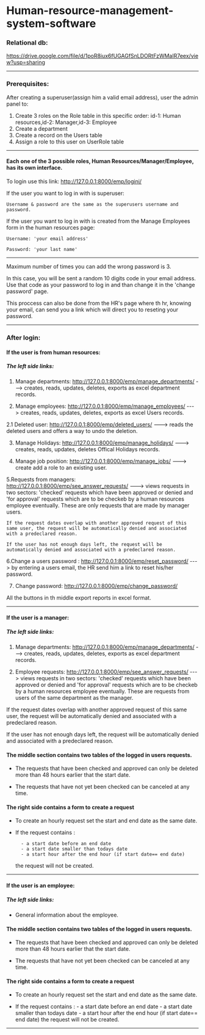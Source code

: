 # Human-resource-management-system-software

### Relational db: 

https://drive.google.com/file/d/1poR8iux6fUGAGfSnLDORtFzWMaIR7eex/view?usp=sharing

-----

### Prerequisites:

After creating a superuser(assign him a valid email address), user the admin panel to:
  1. Create 3 roles on the Role table in this specific order: id-1: Human resources,id-2: Manager,id-3: Employee
  2. Create a department 
  3. Create a record on the Users table
  4. Assign a role to this user on UserRole table
  
-----

#### Each one of the 3 possible roles, Human Resources/Manager/Employee, has its own interface.

To login use this link: http://127.0.0.1:8000/emp/logini/

If the user you want to log in with is superuser:

    Username & password are the same as the superusers username and password.
    
If the user you want to log in with is created from the Manage Employees form in the human resources page:

    Username: 'your email address' 
    
    Password: 'your last name'
    
-----

Maximum number of times you can add the wrong password is 3.

In this case, you will be sent a random 10 digits code in your email address. Use that code as your password to log in and than change it in  the 'change password' page.

This proccess can also be done from the HR's page where th hr, knowing your email, can send you a link which will direct you to reseting your password.

-----

### After login:

#### If the user is from human resources:
##### The left side links:

  1. Manage departments: http://127.0.0.1:8000/emp/manage_departments/  ---> creates, reads, updates, deletes, exports as excel department records.
  
  2. Manage employees: http://127.0.0.1:8000/emp/manage_employees/  ---> creates, reads, updates, deletes, exports as excel Users records.
  
  2.1 Deleted user: http://127.0.0.1:8000/emp/deleted_users/ ---> reads  the deleted users and offers a way to undo the deletion.
  
  3. Manage Holidays: http://127.0.0.1:8000/emp/manage_holidays/ ---> creates, reads, updates, deletes Offical Holidays records.
  
  4. Manage job position: http://127.0.0.1:8000/emp/manage_jobs/ ---> create add a role to an existing user.
  
  5.Requests from managers: http://127.0.0.1:8000/emp/see_answer_requests/ ---> views requests in two sectors: 'checked' requests which have been approved or denied and 'for         approval' requests which are to be checkeb by a human resources employee eventually. These are only requests that are made by manager users.
  
    If the request dates overlap with another approved request of this same user, the request will be automatically denied and associated with a predeclared reason.
  
    If the user has not enough days left, the request will be automatically denied and associated with a predeclared reason.
  
  6.Change a users password : http://127.0.0.1:8000/emp/reset_password/ ---> by entering a users email, the HR send him a link to reset his/her password.
  
  7. Change password: http://127.0.0.1:8000/emp/change_password/
 
All the buttons in th middle export reports in excel format.

------

#### If the user is a manager:

##### The left side links:

  1. Manage departments: http://127.0.0.1:8000/emp/manage_departments/  ---> creates, reads, updates, deletes, exports as excel department records.
  
  2. Employee requests: http://127.0.0.1:8000/emp/see_answer_requests/ ---> views requests in two sectors: 'checked' requests which have been approved or denied and 'for           approval' requests which are to be checkeb by a human resources employee eventually. These are requests from users of the same department as the manager.
  
  If the request dates overlap with another approved request of this same user, the request will be automatically denied and associated with a predeclared reason.
  
  If the user has not enough days left, the request will be automatically denied and associated with a predeclared reason.
  
#### The middle section contains two tables of the logged in users requests. 

* The requests that have been checked and approved can only be deleted more than 48 hours earlier that the start date.

* The requests that have not yet been checked can be canceled at any time.

#### The right side contains a form to create a request

* To  create an hourly request set the start and end date as the same date.

* If the request contains : 

        - a start date before an end date
        - a start date smaller than todays date
        - a start hour after the end hour (if start date== end date)
        
  the request will not be created.
  
 
-------

#### If the user is an employee:

##### The left side links:

 * General information about the employee.
  
#### The middle section contains two tables of the logged in users requests. 

* The requests that have been checked and approved can only be deleted more than 48 hours earlier that the start date.

* The requests that have not yet been checked can be canceled at any time.

#### The right side contains a form to create a request

* To  create an hourly request set the start and end date as the same date.

* If the request contains : 
        - a start date before an end date
        - a start date smaller than todays date
        - a start hour after the end hour (if start date== end date)
  the request will not be created.
 
-------
